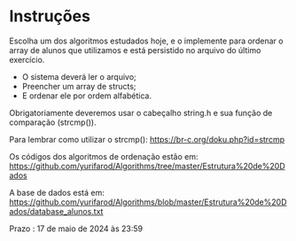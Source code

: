 #

# Instruções
Escolha um dos algoritmos estudados hoje, e o implemente para ordenar o array de alunos que utilizamos e está persistido no arquivo do último exercício.

* O sistema deverá ler o arquivo;
* Preencher um array de structs;
* E ordenar ele por ordem alfabética.

Obrigatoriamente deveremos usar o cabeçalho string.h e sua função de comparação (strcmp()).

Para lembrar como utilizar o strcmp(): https://br-c.org/doku.php?id=strcmp


Os códigos dos algoritmos de ordenação estão em: https://github.com/yurifarod/Algorithms/tree/master/Estrutura%20de%20Dados


A base de dados está em: https://github.com/yurifarod/Algorithms/blob/master/Estrutura%20de%20Dados/database_alunos.txt



Prazo :
17 de maio de 2024 às 23:59
